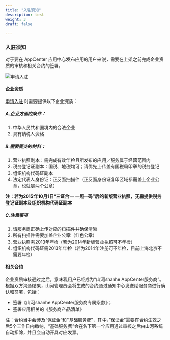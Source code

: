 ```yaml
---
title: "入驻须知"
description: test
weight: 3
draft: false

---
```


### 入驻须知

对于要在 AppCenter 应用中心发布应用的用户来说，需要在上架之前完成企业资质的审核和相关合约的签署。

![申请入驻](/appcenter/market/business-process/_image/apply.png)

#### 企业资质

[申请入驻](https://appcenter.shanhe.com/apply) 时需要提供以下企业资质：

##### A.企业方面的条件：

1. 中华人民共和国境内的合法企业
2. 具有纳税人资格

##### B.需要提交的材料：

1. 营业执照副本：需完成有效年检且所发布的应用／服务属于经营范围内
2. 税务登记证副本：国税、地税均可；请优先上传盖有国税局印章的税务登记
3. 组织机构代码证副本
4. 法定代表人身份证：正反面扫描件（正反面身份证复印区域都需盖上企业公章，也就是两个公章）

**注：若为2015年10月1日“三证合一 一照一码”后的新版营业执照，无需提供税务登记证副本及组织机构代码证副本**

##### C.注意事项

1. 请服务商正确上传对应的扫描件并确保清晰
2. 所有扫描件需要加盖企业公章（红色公章）
3. 营业执照需2013年年检（若为2014年新版营业执照可不年检）
4. 组织机构代码证需2013年年检（若为2014年注册可不年检，目前上海北京不需要年检）

#### 相关合约

企业资质审核通过之后，意味着用户已经成为“山河shanhe AppCenter服务商”。根据双方沟通结果，山河管理员会将生成的合约通过通知中心发送给服务商进行确认和签署，包括：

- 签署《山河shanhe AppCenter服务商专属条款》；
- 签署应用相关的《服务商产品清单》

注：合约当中会涉及“保证金”和“基础服务费”，其中，”保证金”需要在合约生效之后5个工作日内缴纳，“基础服务费”会在名下第一个应用通过审核之后由山河系统自动扣除，并且会自动开具对应发票。